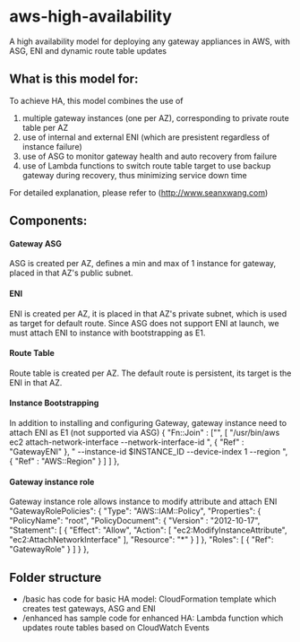 # aws-high-availability
A high availability model for deploying any gateway appliances in AWS, with ASG, ENI and dynamic route table updates

## What is this model for:
To achieve HA, this model combines the use of

1. multiple gateway instances (one per AZ), corresponding to private route table per AZ
2. use of internal and external ENI (which are presistent regardless of instance failure)
3. use of ASG to monitor gateway health and auto recovery from failure
4. use of Lambda functions to switch route table target to use backup gateway during recovery, thus minimizing service down time

For detailed explanation, please refer to
(http://www.seanxwang.com)

## Components:

#### Gateway ASG
ASG is created per AZ, defines a min and max of 1 instance for gateway, placed in that AZ's public subnet.

#### ENI
ENI is created per AZ, it is placed in that AZ's private subnet, which is used as target for default route.
Since ASG does not support ENI at launch, we must attach ENI to instance with bootstrapping as E1.

#### Route Table
Route table is created per AZ. The default route is persistent, its target is the ENI in that AZ.

#### Instance Bootstrapping
In addition to installing and configuring Gateway, gateway instance need to attach ENI as E1 (not supported via ASG)
      { "Fn::Join" : ["", [ "/usr/bin/aws ec2 attach-network-interface --network-interface-id ", { "Ref" : "GatewayENI" }, " --instance-id $INSTANCE_ID --device-index 1 --region ", { "Ref" : "AWS::Region" } ] ] },     

#### Gateway instance role
Gateway instance role allows instance to modify attribute and attach ENI
"GatewayRolePolicies": {
"Type": "AWS::IAM::Policy",
"Properties": {
"PolicyName": "root",
"PolicyDocument": {
"Version" : "2012-10-17",
"Statement": [ {
"Effect": "Allow",
"Action": [
"ec2:ModifyInstanceAttribute",
"ec2:AttachNetworkInterface"
],
"Resource": "*"
} ]
},
"Roles": [ { "Ref": "GatewayRole" } ]
}
},

## Folder structure
- /basic has code for basic HA model: CloudFormation template which creates test gateways, ASG and ENI
- /enhanced has sample code for enhanced HA: Lambda function which updates route tables based on CloudWatch Events
